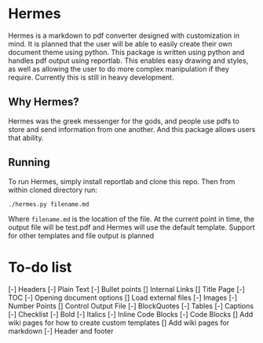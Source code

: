 # Hermes
Hermes is a markdown to pdf converter designed with customization in mind. It is planned that the user will be able to easily create their own document theme using python. This package is written using python and handles pdf output using reportlab. This enables easy drawing and styles, as well as allowing the user to do more complex manipulation if they require. Currently this is still in heavy development.

## Why Hermes?
Hermes was the greek messenger for the gods, and people use pdfs to store and send information from one another. And this package allows users that ability.

## Running
To run Hermes, simply install reportlab and clone this repo. Then from within cloned directory run:
```shell
./hermes.py filename.md
```
Where `filename.md` is the location of the file. At the current point in time, the output file will be test.pdf and Hermes will use the default template. Support for other templates and file output is planned

# To-do list
[-] Headers
[-] Plain Text
[-] Bullet points
[] Internal Links
[] Title Page
[-] TOC
[-] Opening document options
[] Load external files
[-] Images
[-] Number Points
[] Control Output File
[-] BlockQuotes
[-] Tables
[-] Captions
[-] Checklist
[-] Bold
[-] Italics
[-] Inline Code Blocks
[-] Code Blocks
[] Add wiki pages for how to create custom templates
[] Add wiki pages for markdown
[-] Header and footer